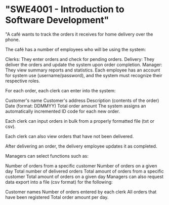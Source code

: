 # "SWE4001 - Introduction to Software Development"
"A café wants to track the orders it receives for home delivery over the phone.

The café has a number of employees who will be using the system:

Clerks: They enter orders and check for pending orders.
Delivery: They deliver the orders and update the system upon order completion.
Manager: They view summary reports and statistics.
Each employee has an account for system use (username/password), and the system must recognize their respective roles.

For each order, each clerk can enter into the system:

Customer's name
Customer's address
Description (contents of the order)
Date (format: DDMMYY)
Total order amount
The system assigns an automatically incremented ID code for each new order.

Each clerk can input orders in bulk from a properly formatted file (txt or csv).

Each clerk can also view orders that have not been delivered.

After delivering an order, the delivery employee updates it as completed.

Managers can select functions such as:

Number of orders from a specific customer
Number of orders on a given day
Total number of delivered orders
Total amount of orders from a specific customer
Total amount of orders on a given day
Managers can also request data export into a file (csv format) for the following:

Customer names
Number of orders entered by each clerk
All orders that have been registered
Total order amount per day.